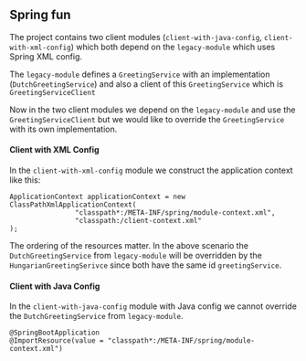 ## Spring fun

The project contains two client modules (`client-with-java-config`, `client-with-xml-config`) which both depend on the  `legacy-module` which uses Spring XML config.

The `legacy-module` defines a `GreetingService` with an implementation (`DutchGreetingService`) and also a client of this `GreetingService` which is `GreetingServiceClient`

Now in the two client modules we depend on the `legacy-module` and use the `GreetingServiceClient` but we would like to override the `GreetingService` with its own implementation. 

#### Client with XML Config

In the `client-with-xml-config` module we construct the application context like this:

```
ApplicationContext applicationContext = new ClassPathXmlApplicationContext(
                "classpath*:/META-INF/spring/module-context.xml",
                "classpath:/client-context.xml"
);
```

The ordering of the resources matter. In the above scenario the `DutchGreetingService` from `legacy-module` will be overridden by the `HungarianGreetingSerivce` since both have the same id `greetingService`.


#### Client with Java Config

In the `client-with-java-config` module with Java config we cannot override the `DutchGreetingService` from `legacy-module`. 
 
```
@SpringBootApplication
@ImportResource(value = "classpath*:/META-INF/spring/module-context.xml")
```
 



 